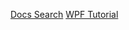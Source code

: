 [Docs Search](https://learn.microsoft.com/en-us/search/?scope=Desktop)
[WPF Tutorial](https://wpf-tutorial.com)